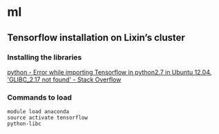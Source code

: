 # ml
## Tensorflow installation on Lixin’s cluster
### Installing the libraries
[python - Error while importing Tensorflow in python2.7 in Ubuntu 12.04. 'GLIBC_2.17 not found' - Stack Overflow](http://stackoverflow.com/questions/33655731/error-while-importing-tensorflow-in-python2-7-in-ubuntu-12-04-glibc-2-17-not-f/34897674#34897674)

### Commands to load

```
module load anaconda
source activate tensorflow
python-libc
